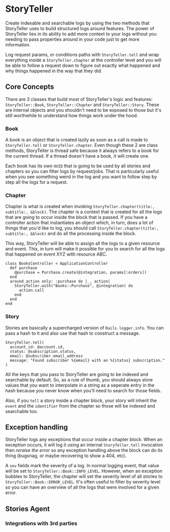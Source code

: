 # StoryTeller

Create indexable and searchable logs by using the two methods that StoryTeller uses to build structured logs around features. The power of StoryTeller lies in its ability to add more context to your logs without you needing to pass properties around in your code just to get more information.

Log request params, or conditions paths with `StoryTeller.tell` and wrap everything inside a `StoryTeller.chapter` at the controller level and you will be able to follow a request down to figure out exactly what happened and why things happened in the way that they did.

## Core Concepts
There are 3 classes that build most of StoryTeller's logic and features: `StoryTeller::Book`, `StoryTeller::Chapter` and `StoryTeller::Story`. These are internal objects and you shouldn't need to be exposed to those but it's still worthwhile to understand how things work under the hood.

### Book
A book is an object that is created lazily as soon as a call is made to `StoryTeller.tell` or `StoryTeller.chapter`. Even though these 2 are class methods, StoryTeller is thread safe because it always refers to a book for the current thread. If a thread doesn't have a book, it will create one.

Each book has its own `UUID` that is going to be used by all stories and chapters so you can filter logs by request/jobs. That is particularly useful when you see something weird in the log and you want to follow step by step all the logs for a request.

### Chapter
Chapter is what is created when invoking `StoryTeller.chapter(title:, subtitle:, &block)`. The chapter is a context that is created for all the logs that are going to occur inside the block that is passed. If you have a controller action that instantiates an object which, in turn, does a lot of things that you'd like to log, you should call `StoryTeller.chapter(title:, subtitle:, &block)` and do all the processing inside the block.

This way, StoryTeller will be able to assign all the logs to a given resource and event. This, in turn will make it possible for you to search for all the logs that happened on event XYZ with resource ABC.

```
class BooksController < ApplicationController
  def purchase
    @purchase = Purchase.create(@integration, params[:orders])
  end
  around_action only: :purchase do |_, action|
    StoryTeller.with("Books::Purchase", @integration) do
      action.call
    end
  end
end
```

### Story
Stories are basically a supercharged version of `Rails.logger.info`. You can pass a hash to it and also use that hash to construct a message.

```
StoryTeller.tell(
  account_id: @account.id,
  status: @subscription.status,
  email: @subscriber.email_address
  message: "Found subscriber %{email} with an %{status} subscription."
)
```

All the keys that you pass to StoryTeller are going to be indexed and searchable by default. So, as a rule of thumb, you should always store values that you want to interpolate in a string as a seperate entry in the hash because you never know when you'll need to search for those fields.

Also, if you `tell` a story inside a chapter block, your story will inherit the `event` and the `identifier` from the chapter so those will be indexed and searchable too.

## Exception handling

StoryTeller logs any exceptions that occur inside a chapter block. When an exception occurs, it will log it using an internal `StoryTeller.tell` invocation then *reraise the error* so any exception handling above the block can do its thing (bugsnag, or maybe recovering to show a 404, etc).

A `sev` fields mark the severity of a log. In normal logging event, that value will be set to `StoryTeller::Book::INFO_LEVEL`. However, when an exception bubbles to StoryTeller, the chapter will set the severity level of all stories to `StoryTeller::Book::ERROR_LEVEL`. It's often useful to filter by severity level so you can have an overview of all the logs that were involved for a given error.
## Stories Agent

### Integrations with 3rd parties

